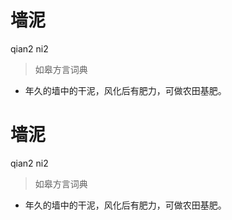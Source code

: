# 墙泥
qian2 ni2
> 如皋方言词典
- 年久的墙中的干泥，风化后有肥力，可做农田基肥。

# 墙泥
qian2 ni2
> 如皋方言词典
- 年久的墙中的干泥，风化后有肥力，可做农田基肥。
